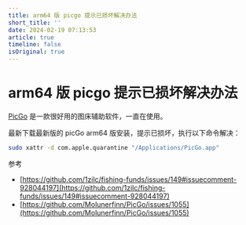 ```yaml
---
title: arm64 版 picgo 提示已损坏解决办法
short_title: ''
date: 2024-02-19 07:13:53
article: true
timeline: false
isOriginal: true
---
```



<!-- more -->


# arm64 版 picgo 提示已损坏解决办法

[PicGo](https://github.com/Molunerfinn/PicGo) 是一款很好用的图床辅助软件，一直在使用。

最新下载最新版的 picGo arm64 版安装，提示已损坏，执行以下命令解决：

```bash
sudo xattr -d com.apple.quarantine "/Applications/PicGo.app"
```

参考

* [https://github.com/1zilc/fishing-funds/issues/149#issuecomment-928044197](https://github.com/1zilc/fishing-funds/issues/149#issuecomment-928044197)
* [https://github.com/Molunerfinn/PicGo/issues/1055](https://github.com/Molunerfinn/PicGo/issues/1055)
